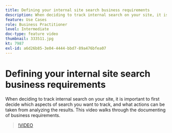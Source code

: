 ```yaml
---
title: Defining your internal site search business requirements
description: When deciding to track internal search on your site, it is important to first decide which aspects of search you want to track, and what actions can be taken from analyzing the results. This video walks through the documenting of business requirements.
feature: Use Cases
role: Business Practitioner
level: Intermediate
doc-type: feature video
thumbnail: 333511.jpg
kt: 7987
exl-id: a6d26b85-3e04-4444-bbd7-89a476bfea07
---
```

# Defining your internal site search business requirements

When deciding to track internal search on your site, it is important to first decide which aspects of search you want to track, and what actions can be taken from analyzing the results. This video walks through the documenting of business requirements.

>[!VIDEO](https://video.tv.adobe.com/v/333511/?quality=12&learn=on)
